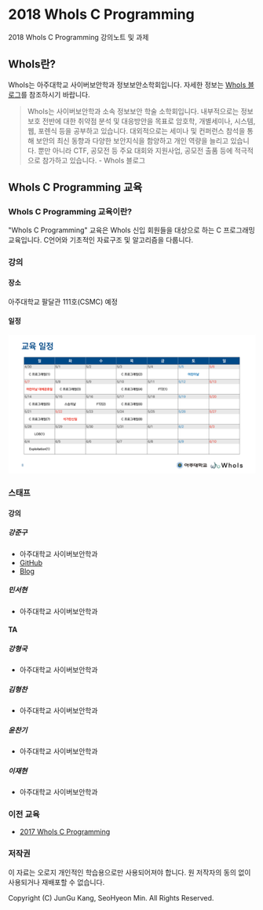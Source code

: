# 2018 WhoIs C Programming

2018 WhoIs C Programming 강의노트 및 과제

## WhoIs란?

WhoIs는 아주대학교 사이버보안학과 정보보안소학회입니다. 자세한 정보는 [WhoIs 블로그](https://ajou-whois.github.io)를 참조하시기 바랍니다.

> WhoIs는 사이버보안학과 소속 정보보안 학술 소학회입니다.
내부적으로는 정보보호 전반에 대한 취약점 분석 및 대응방안을 목표로 암호학, 개별세미나, 시스템, 웹, 포렌식 등을 공부하고 있습니다.
대외적으로는 세미나 및 컨퍼런스 참석을 통해 보안의 최신 동향과 다양한 보안지식을 함양하고 개인 역량을 늘리고 있습니다.
뿐만 아니라 CTF, 공모전 등 주요 대회와 지원사업, 공모전 출품 등에 적극적으로 참가하고 있습니다. - WhoIs 블로그

## WhoIs C Programming 교육

### WhoIs C Programming 교육이란?

"WhoIs C Programming" 교육은 WhoIs 신입 회원들을 대상으로 하는 C 프로그래밍 교육입니다. C언어와 기초적인 자료구조 및 알고리즘을 다룹니다.

### 강의

#### 장소

아주대학교 팔달관 111호(CSMC) 예정

#### 일정

![Lecture Schedule](https://github.com/ajou-whois/2018-c-programming-lecture/blob/master/etc/lecture_schedule.png)

### 스태프

#### 강의

##### 강준구

* 아주대학교 사이버보안학과
* [GitHub](https://github.com/chr0m3)
* [Blog](https://blog.chr0m3.me)

##### 민서현

* 아주대학교 사이버보안학과

#### TA

##### 강형국

* 아주대학교 사이버보안학과

##### 김형찬

* 아주대학교 사이버보안학과

##### 윤찬기

* 아주대학교 사이버보안학과

##### 이재현

* 아주대학교 사이버보안학과

### 이전 교육

* [2017 WhoIs C Programming](https://github.com/chr0m3/whois-c-programming)

### 저작권

이 자료는 오로지 개인적인 학습용으로만 사용되어져야 합니다.
원 저작자의 동의 없이 사용되거나 재배포할 수 없습니다.

Copyright (C) JunGu Kang, SeoHyeon Min. All Rights Reserved.
